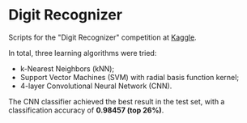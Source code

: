 # Digit Recognizer

Scripts for the "Digit Recognizer" competition at [Kaggle](https://www.kaggle.com/c/digit-recognizer).

In total, three learning algorithms were tried:

- k-Nearest Neighbors (kNN);
- Support Vector Machines (SVM) with radial basis function kernel;
- 4-layer Convolutional Neural Network (CNN).

The CNN classifier achieved the best result in the test set, with a classification accuracy of **0.98457 (top 26%)**.
